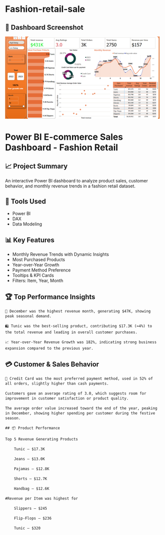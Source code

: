 # Fashion-retail-sale

## 📸 Dashboard Screenshot
![Dashboard](https://github.com/saurav190101/Fashion-retail-sale/blob/main/Screenshot%202025-06-07%20161531.png)

# Power BI E-commerce Sales Dashboard - Fashion Retail

## 📈 Project Summary
An interactive Power BI dashboard to analyze product sales, customer behavior, and monthly revenue trends in a fashion retail dataset.

## 🔧 Tools Used
- Power BI
- DAX
- Data Modeling

## 📊 Key Features
- Monthly Revenue Trends with Dynamic Insights
- Most Purchased Products
- Year-over-Year Growth
- Payment Method Preference
- Tooltips & KPI Cards
- Filters: Item, Year, Month



## 🏆 Top Performance Insights

    📅 December was the highest revenue month, generating $47K, showing peak seasonal demand.

    🛍️ Tunic was the best-selling product, contributing $17.3K (≈4%) to the total revenue and leading in overall customer purchases.

    📈 Year-over-Year Revenue Growth was 182%, indicating strong business expansion compared to the previous year.
    

   ## 💳 Customer & Sales Behavior

    🧾 Credit Card was the most preferred payment method, used in 52% of all orders, slightly higher than cash payments.

    Customers gave an average rating of 3.0, which suggests room for improvement in customer satisfaction or product quality.

    The average order value increased toward the end of the year, peaking in December, showing higher spending per customer during the festive season.

    ## 📦 Product Performance

    Top 5 Revenue Generating Products

        Tunic – $17.3K

        Jeans – $13.0K

        Pajamas – $12.8K

        Shorts – $12.7K

        Handbag – $12.6K

    #Revenue per Item was highest for

        Slippers – $245

        Flip-Flops – $236

        Tunic – $320
